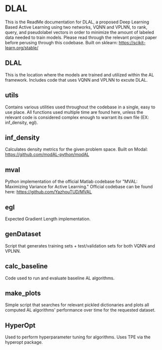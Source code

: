 # DLAL

This is the ReadMe documentation for DLAL, a proposed Deep Learning Based Active Learning using two networks, VQNN and VPLNN, to rank, query, and pseudolabel vectors in order to minimize the amount of labeled data needed to train models. Please read through the relevant project paper before perusing through this codebase.
Built on sklearn: https://scikit-learn.org/stable/

## DLAL
This is the location where the models are trained and utilized within the AL framework.
Includes code that uses VQNN and VPLNN to excute DLAL.

## utils
Contains various utilities used throughout the codebase in a single, easy to use place.
All functions used multiple time are found here, unless the relevant code is considered complex enough to
warrant its own file (EX: inf_density, egl).

## inf_density
Calculates density metrics for the given problem space. 
Built on Modal: https://github.com/modAL-python/modAL

## mval
Python implementation of the official Matlab codebase for "MVAL: Maximizing Variance for Active Learning." Official codebase can be found here: https://github.com/YazhouTUD/MVAL

## egl
Expected Gradient Length implementation.

## genDataset
Script that generates training sets + test/validation sets for both VQNN and VPLNN.

## calc_baseline
Code used to run and evaluate baseline AL algorithms.

## make_plots
Simple script that searches for relevant pickled dictionaries and plots all computed AL algorithms' performance over time for the requested dataset.

## HyperOpt
Used to perform hyperparameter tuning for algorithms. Uses TPE via the hyperopt package.
